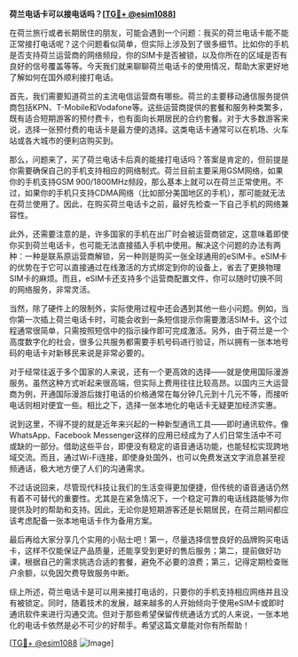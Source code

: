 **荷兰电话卡可以接电话吗？[[TG💪+ @esim1088](https://t.me/s/esim1088)]**

在荷兰旅行或者长期居住的朋友，可能会遇到一个问题：我买的荷兰电话卡能不能正常接打电话呢？这个问题看似简单，但实际上涉及到了很多细节。比如你的手机是否支持荷兰运营商的网络频段，你的SIM卡是否被锁，以及你所在的区域是否有良好的信号覆盖等等。今天我们就来聊聊荷兰电话卡的使用情况，帮助大家更好地了解如何在国外顺利接打电话。

首先，我们需要知道荷兰的主流电信运营商有哪些。荷兰的主要移动通信服务提供商包括KPN、T-Mobile和Vodafone等。这些运营商提供的套餐和服务种类繁多，既有适合短期游客的预付费卡，也有面向长期居民的合约套餐。对于大多数游客来说，选择一张预付费的电话卡是最方便的选择。这类电话卡通常可以在机场、火车站或各大城市的便利店购买到。

那么，问题来了，买了荷兰电话卡后真的能接打电话吗？答案是肯定的，但前提是你需要确保自己的手机支持相应的网络制式。荷兰目前主要采用GSM网络，如果你的手机支持GSM 900/1800MHz频段，那么基本上就可以在荷兰正常使用。不过，如果你的手机只支持CDMA网络（比如部分美国地区的手机），那可能就无法在荷兰使用了。因此，在购买荷兰电话卡之前，最好先检查一下自己手机的网络兼容性。

此外，还需要注意的是，许多国家的手机在出厂时会被运营商锁定，这意味着即使你买到荷兰电话卡，也可能无法直接插入手机中使用。解决这个问题的办法有两种：一种是联系原运营商解锁，另一种则是购买一张全球通用的eSIM卡。eSIM卡的优势在于它可以直接通过在线激活的方式绑定到你的设备上，省去了更换物理SIM卡的麻烦。而且，eSIM卡还支持多个运营商配置文件，你可以随时切换不同的网络服务，非常灵活。

当然，除了硬件上的限制外，实际使用过程中还会遇到其他一些小问题。例如，当你第一次插上荷兰电话卡时，可能会收到一条短信提示你需要激活SIM卡。这个过程通常很简单，只需按照短信中的指示操作即可完成激活。另外，由于荷兰是一个高度数字化的社会，很多公共服务都需要手机号码进行验证，所以拥有一张本地号码的电话卡对新移民来说是非常必要的。

对于经常往返于多个国家的人来说，还有一个更高效的选择——就是使用国际漫游服务。虽然这种方式听起来很高端，但实际上费用往往比较高昂。以国内三大运营商为例，开通国际漫游后拨打电话的价格通常在每分钟几元到十几元不等，而接听电话则相对便宜一些。相比之下，选择一张本地化的电话卡无疑更加经济实惠。

说到这里，不得不提的就是近年来兴起的一种新型通讯工具——即时通讯软件。像WhatsApp、Facebook Messenger这样的应用已经成为了人们日常生活中不可或缺的一部分。借助这些平台，即便没有稳定的语音通话功能，也能轻松实现跨地域交流。而且，通过Wi-Fi连接，即使身处国外，也可以免费发送文字消息甚至视频通话，极大地方便了人们的沟通需求。

不过话说回来，尽管现代科技让我们的生活变得更加便捷，但传统的语音通话仍然有着不可替代的重要性。尤其是在紧急情况下，一个稳定可靠的电话线路能够为你提供及时的帮助和支持。因此，无论你是短期游客还是长期居民，在荷兰期间都应该考虑配备一张本地电话卡作为备用方案。

最后再给大家分享几个实用的小贴士吧！第一，尽量选择信誉良好的品牌购买电话卡，这样不仅能保证产品质量，还能享受到更好的售后服务；第二，提前做好功课，根据自己的需求挑选合适的套餐，避免不必要的浪费；第三，记得定期检查账户余额，以免因欠费导致服务中断。

综上所述，荷兰电话卡是可以用来接打电话的，只要你的手机支持相应网络并且没有被锁定。同时，随着技术的发展，越来越多的人开始倾向于使用eSIM卡或即时通讯软件来进行沟通交流。但对于那些希望保留传统通话方式的人来说，一张本地化的电话卡依然是必不可少的好帮手。希望这篇文章能对你有所帮助！

[[TG💪+ @esim1088](https://t.me/s/esim1088) ![Image](https://i.postimg.cc/4NQfJmqS/Snipaste-2025-05-13-00-14-12.png)]